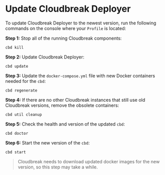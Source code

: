 # Update Cloudbreak Deployer

To update Cloudbreak Deployer to the newest version, run the following commands on the console where your `Profile` is located:

**Step 1:** Stop all of the running Cloudbreak components:
```
cbd kill
```
**Step 2:** Update Cloudbreak Deployer:
```
cbd update
```
**Step 3:** Update the `docker-compose.yml` file with new Docker containers needed for the `cbd`:
```
cbd regenerate
```
**Step 4:** If there are no other Cloudbreak instances that still use old Cloudbreak versions, remove the obsolete containers:
```
cbd util cleanup
```
**Step 5:** Check the health and version of the updated `cbd`: 
```
cbd doctor
```
**Step 6:** Start the new version of the `cbd`:
```
cbd start
```
> Cloudbreak needs to download updated docker images for the new version, so this step may take a while.
